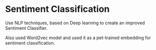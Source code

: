 # Sentiment Classification 

Use NLP techniques, based on Deep learning to create an improved Sentiment Classifier.

Also used Word2vec model and used it as a pet-trained embedding for sentiment classification.
